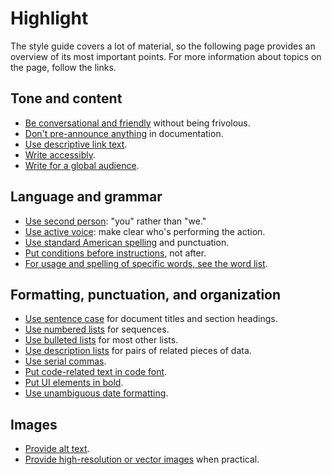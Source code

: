 # Highlight

The style guide covers a lot of material, so the following page provides an overview of its most important points. For more information about topics on the page, follow the links.

## Tone and content

- [Be conversational and friendly](https://developers.google.com/style/tone) without being frivolous.
- [Don't pre-announce anything](https://developers.google.com/style/future) in documentation.
- [Use descriptive link text](https://developers.google.com/style/cross-references#descriptive-link-text).
- [Write accessibly](https://developers.google.com/style/accessibility).
- [Write for a global audience](https://developers.google.com/style/translation).

## Language and grammar

- [Use second person](https://developers.google.com/style/person): "you" rather than "we."
- [Use active voice](https://developers.google.com/style/voice): make clear who's performing the action.
- [Use standard American spelling](https://developers.google.com/style/spelling) and punctuation.
- [Put conditions before instructions](https://developers.google.com/style/sentence-structure), not after.
- [For usage and spelling of specific words, see the word list](https://developers.google.com/style/wordlist).

## Formatting, punctuation, and organization

- [Use sentence case](https://developers.google.com/style/capitalization) for document titles and section headings.
- [Use numbered lists](https://developers.google.com/style/lists#types-of-lists) for sequences.
- [Use bulleted lists](https://developers.google.com/style/lists#types-of-lists) for most other lists.
- [Use description lists](https://developers.google.com/style/lists#types-of-lists) for pairs of related pieces of data.
- [Use serial commas](https://developers.google.com/style/commas-serial).
- [Put code-related text in code font](https://developers.google.com/style/code-in-text).
- [Put UI elements in bold](https://developers.google.com/style/ui-elements).
- [Use unambiguous date formatting](https://developers.google.com/style/dates-times).

## Images

- [Provide alt text](https://developers.google.com/style/images#text-associated-with-images).
- [Provide high-resolution or vector images](https://developers.google.com/style/images#high-resolution-images) when practical.
